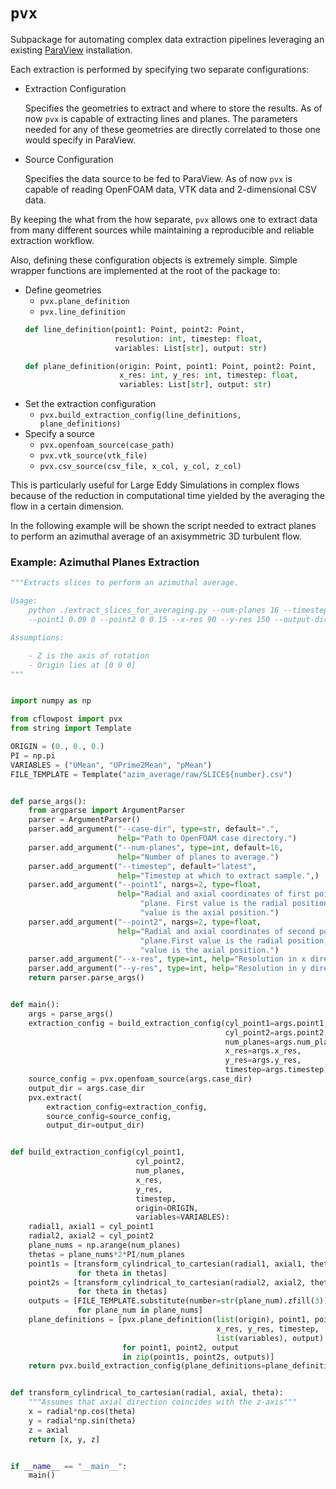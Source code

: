 `pvx`
=====

Subpackage for automating complex data extraction pipelines leveraging 
an existing [ParaView](https://www.paraview.org/) installation. 

Each extraction is performed by specifying two separate configurations:

- Extraction Configuration
  
  Specifies the geometries to extract and where to store the results.
  As of now `pvx` is capable of extracting lines and planes. The parameters
  needed for any of these geometries are directly correlated to those
  one would specify in ParaView.

- Source Configuration
  
  Specifies the data source to be fed to ParaView. As of now `pvx` is capable
  of reading OpenFOAM data, VTK data and 2-dimensional CSV data.

By keeping the what from the how separate, `pvx` allows one to extract data 
from many different sources while maintaining a reproducible and reliable 
extraction workflow.

Also, defining these configuration objects is extremely simple. Simple 
wrapper functions are implemented at the root of the package to:

- Define geometries
  - `pvx.plane_definition`
  - `pvx.line_definition`
  ```python
  def line_definition(point1: Point, point2: Point,
                      resolution: int, timestep: float,
                      variables: List[str], output: str)

  def plane_definition(origin: Point, point1: Point, point2: Point,
                       x_res: int, y_res: int, timestep: float,
                       variables: List[str], output: str)
  
- Set the extraction configuration
  - `pvx.build_extraction_config(line_definitions, plane_definitions)`
- Specify a source
  - `pvx.openfoam_source(case_path)`
  - `pvx.vtk_source(vtk_file)`
  - `pvx.csv_source(csv_file, x_col, y_col, z_col)`

This is particularly useful for Large Eddy Simulations in complex flows 
because of the reduction in computational time yielded by the averaging
the flow in a certain dimension. 

In the following example will be shown the script needed to extract planes
to perform an azimuthal average of an axisymmetric 3D turbulent flow.

### Example: Azimuthal Planes Extraction

```python
"""Extracts slices to perform an azimuthal average.

Usage:
    python ./extract_slices_for_averaging.py --num-planes 16 --timestep latest \\
    --point1 0.09 0 --point2 0 0.15 --x-res 90 --y-res 150 --output-dir "."

Assumptions:

    - Z is the axis of rotation
    - Origin lies at [0 0 0]
"""


import numpy as np

from cflowpost import pvx
from string import Template

ORIGIN = (0., 0., 0.)
PI = np.pi
VARIABLES = ("UMean", "UPrime2Mean", "pMean")
FILE_TEMPLATE = Template("azim_average/raw/SLICE${number}.csv")


def parse_args():
    from argparse import ArgumentParser
    parser = ArgumentParser()
    parser.add_argument("--case-dir", type=str, default=".",
                        help="Path to OpenFOAM case directory.")
    parser.add_argument("--num-planes", type=int, default=16,
                        help="Number of planes to average.")
    parser.add_argument("--timestep", default="latest",
                        help="Timestep at which to extract sample.",)
    parser.add_argument("--point1", nargs=2, type=float,
                        help="Radial and axial coordinates of first point of"
                             "plane. First value is the radial position, second"
                             "value is the axial position.")
    parser.add_argument("--point2", nargs=2, type=float,
                        help="Radial and axial coordinates of second point of"
                             "plane.First value is the radial position, second"
                             "value is the axial position.")
    parser.add_argument("--x-res", type=int, help="Resolution in x direction.")
    parser.add_argument("--y-res", type=int, help="Resolution in y direction.")
    return parser.parse_args()


def main():
    args = parse_args()
    extraction_config = build_extraction_config(cyl_point1=args.point1,
                                                cyl_point2=args.point2,
                                                num_planes=args.num_planes,
                                                x_res=args.x_res,
                                                y_res=args.y_res,
                                                timestep=args.timestep)
    source_config = pvx.openfoam_source(args.case_dir)
    output_dir = args.case_dir
    pvx.extract(
        extraction_config=extraction_config,
        source_config=source_config,
        output_dir=output_dir)


def build_extraction_config(cyl_point1,
                            cyl_point2,
                            num_planes,
                            x_res,
                            y_res,
                            timestep,
                            origin=ORIGIN,
                            variables=VARIABLES):
    radial1, axial1 = cyl_point1
    radial2, axial2 = cyl_point2
    plane_nums = np.arange(num_planes)
    thetas = plane_nums*2*PI/num_planes
    point1s = [transform_cylindrical_to_cartesian(radial1, axial1, theta)
               for theta in thetas]
    point2s = [transform_cylindrical_to_cartesian(radial2, axial2, theta)
               for theta in thetas]
    outputs = [FILE_TEMPLATE.substitute(number=str(plane_num).zfill(3))
               for plane_num in plane_nums]
    plane_definitions = [pvx.plane_definition(list(origin), point1, point2,
                                              x_res, y_res, timestep,
                                              list(variables), output)
                         for point1, point2, output
                         in zip(point1s, point2s, outputs)]
    return pvx.build_extraction_config(plane_definitions=plane_definitions)


def transform_cylindrical_to_cartesian(radial, axial, theta):
    """Assumes that axial direction coincides with the z-axis"""
    x = radial*np.cos(theta)
    y = radial*np.sin(theta)
    z = axial
    return [x, y, z]


if __name__ == "__main__":
    main()

```
